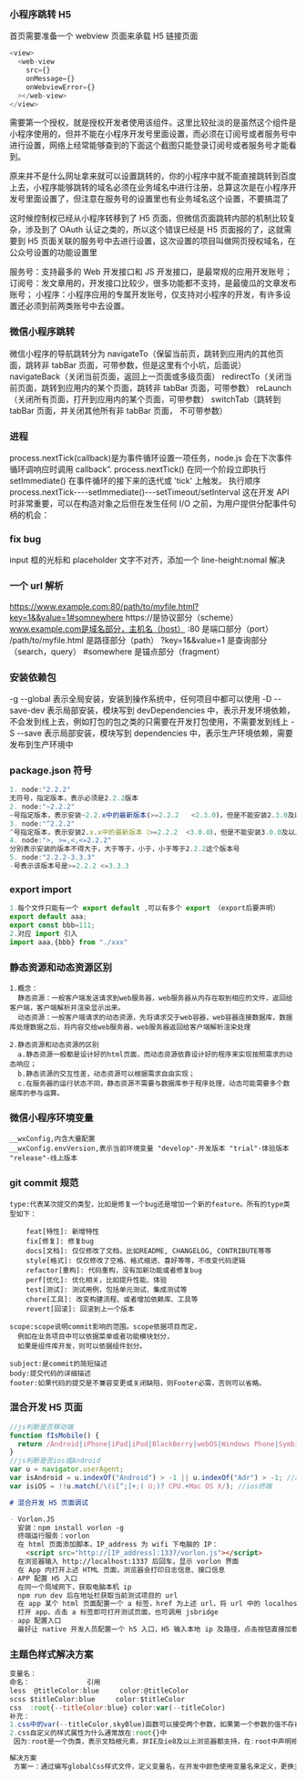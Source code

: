 ### 小程序跳转 H5

首页需要准备一个 webview 页面来承载 H5 链接页面

```js
<view>
  <web-view
    src={}
    onMessage={}
    onWebviewError={}
  ></web-view>
</view>
```

需要第一个授权，就是授权开发者使用该组件。这里比较扯淡的是虽然这个组件是小程序使用的，但并不能在小程序开发号里面设置，而必须在订阅号或者服务号中进行设置，网络上经常能够查到的下面这个截图只能登录订阅号或者服务号才能看到。

原来并不是什么网址拿来就可以设置跳转的，你的小程序中就不能直接跳转到百度上去，小程序能够跳转的域名必须在业务域名中进行注册，总算这次是在小程序开发号里面设置了，但注意在服务号的设置里也有业务域名这个设置，不要搞混了

这时候控制权已经从小程序转移到了 H5 页面，但微信页面跳转内部的机制比较复杂，涉及到了 OAuth 认证之类的，所以这个错误已经是 H5 页面报的了，这就需要到 H5 页面关联的服务号中去进行设置，这次设置的项目叫做网页授权域名，在公众号设置的功能设置里

服务号：支持最多的 Web 开发接口和 JS 开发接口，是最常规的应用开发账号；
订阅号：发文章用的，开发接口比较少，很多功能都不支持，是最傻瓜的文章发布账号；
小程序：小程序应用的专属开发账号，仅支持对小程序的开发，有许多设置还必须到前两类账号中去设置。

### 微信小程序跳转

微信小程序的导航跳转分为
navigateTo（保留当前页，跳转到应用内的其他页面，跳转非 tabBar 页面，可带参数，但是这里有个小坑，后面说）
navigateBack（关闭当前页面，返回上一页面或多级页面）
redirectTo（关闭当前页面，跳转到应用内的某个页面，跳转非 tabBar 页面，可带参数）
reLaunch（关闭所有页面，打开到应用内的某个页面，可带参数）
switchTab（跳转到 tabBar 页面，并关闭其他所有非 tabBar 页面， 不可带参数）

### 进程

process.nextTick(callback)是为事件循环设置一项任务，node.js 会在下次事件循环调响应时调用 callback”.
process.nextTick() 在同一个阶段立即执行
setImmediate() 在事件循环的接下来的迭代或 'tick' 上触发。
执行顺序
process.nextTick----setImmediate()---setTimeout/setInterval
这在开发 API 时非常重要，可以在构造对象之后但在发生任何 I/O 之前，为用户提供分配事件句柄的机会：

### fix bug

input 框的光标和 placeholder 文字不对齐，添加一个 line-height:nomal 解决

### 一个 url 解析

https://www.example.com:80/path/to/myfile.html?key=1&&value=1#somnewhere
https://是协议部分（scheme）
www.example.com是域名部分，主机名（host）
:80 是端口部分（port）
/path/to/myfile.html 是路径部分（path）
?key=1&&value=1 是查询部分（search，query）
#somewhere 是锚点部分（fragment）

### 安装依赖包

-g --global 表示全局安装，安装到操作系统中，任何项目中都可以使用
-D --save-dev 表示局部安装，模块写到 devDependencies 中，表示开发环境依赖，不会发到线上去，例如打包的包之类的只需要在开发打包使用，不需要发到线上
-S --save 表示局部安装，模块写到 dependencies 中，表示生产环境依赖，需要发布到生产环境中

### package.json 符号

```js
1. node:"2.2.2"
无符号，指定版本，表示必须是2.2.2版本
2. node:"~2.2.2"
~号指定版本，表示安装~2.2.x中的最新版本(>=2.2.2   <2.3.0)，但是不能安装2.3.0及以上版本
3. node:"^2.2.2"
^号指定版本，表示安装2.x.x中的最新版本（>=2.2.2  <3.0.0），但是不能安装3.0.0及以上版本
4. node:">, >=,<,<=2.2.2"
分别表示安装的版本不得大于，大于等于，小于，小于等于2.2.2这个版本号
5. node:"2.2.2-3.3.3"
-号表示该版本号是>=2.2.2 <=3.3.3
```

### export import

```js
1.每个文件只能有一个 export default ,可以有多个 export （export后要声明）
export default aaa;
export const bbb=111;
2.对应 import 引入
import aaa,{bbb} from "./xxx"
```

### 静态资源和动态资源区别

```
1.概念：
  静态资源：一般客户端发送请求到web服务器，web服务器从内存在取到相应的文件，返回给客户端，客户端解析并渲染显示出来。
  动态资源：一般客户端请求的动态资源，先将请求交于web容器，web容器连接数据库，数据库处理数据之后，将内容交给web服务器，web服务器返回给客户端解析渲染处理

2.静态资源和动态资源的区别
  a.静态资源一般都是设计好的html页面，而动态资源依靠设计好的程序来实现按照需求的动态响应；
  b.静态资源的交互性差，动态资源可以根据需求自由实现；
  c.在服务器的运行状态不同，静态资源不需要与数据库参于程序处理，动态可能需要多个数据库的参与运算。

```

### 微信小程序环境变量

```
__wxConfig,内含大量配置
__wxConfig.envVersion,表示当前环境变量 "develop"-开发版本 "trial"-体验版本 "release"-线上版本
```

### git commit 规范

```
type:代表某次提交的类型，比如是修复一个bug还是增加一个新的feature。所有的type类型如下：

    feat[特性]: 新增特性
    fix[修复]: 修复bug
    docs[文档]: 仅仅修改了文档，比如README, CHANGELOG, CONTRIBUTE等等
    style[格式]: 仅仅修改了空格、格式缩进、喜好等等，不改变代码逻辑
    refactor[重构]: 代码重构，没有加新功能或者修复bug
    perf[优化]: 优化相关，比如提升性能、体验
    test[测试]: 测试用例，包括单元测试、集成测试等
    chore[工具]: 改变构建流程、或者增加依赖库、工具等
    revert[回滚]: 回滚到上一个版本

scope:scope说明commit影响的范围。scope依据项目而定，
  例如在业务项目中可以依据菜单或者功能模块划分，
  如果是组件库开发，则可以依据组件划分。

subject:是commit的简短描述
body:提交代码的详细描述
footer:如果代码的提交是不兼容变更或关闭缺陷，则Footer必需，否则可以省略。
```

### 混合开发 H5 页面

```js
//js判断是否移动端
function fIsMobile() {
  return /Android|iPhone|iPad|iPod|BlackBerry|webOS|Windows Phone|SymbianOS|IEMobile|Opera Mini/i.test(navigator.userAgent);
}
//js判断是否ios或Android
var u = navigator.userAgent;
var isAndroid = u.indexOf("Android") > -1 || u.indexOf("Adr") > -1; //android终端
var isiOS = !!u.match(/\(i[^;]+;( U;)? CPU.+Mac OS X/); //ios终端
```

```markdown
# 混合开发 H5 页面调试

- Vorlon.JS
  安装：npm install vorlon -g
  终端运行服务：vorlon
  在 html 页面添加脚本，IP_address 为 wifi 下电脑的 IP：
    <script src="http://[IP_address]:1337/vorlon.js"></script>
  在浏览器输入 http://localhost:1337 后回车，显示 vorlon 界面
  在 App 内打开上述 HTML 页面，浏览器会打印日志信息、接口信息
- APP 配置 H5 入口
  在同一个局域网下，获取电脑本机 ip
  npm run dev 后在地址栏获取当前测试项目的 url
  在 app 某个 html 页面配置一个 a 标签，href 为上述 url，将 url 中的 localhost 替换为上述 ip 地址
  打开 app，点击 a 标签即可打开测试页面，也可调用 jsbridge
- app 配置入口
  最好让 native 开发人员配置一个 h5 入口，H5 输入本地 ip 及路径，点击按钮直接加载上述路径
```

### 主题色样式解决方案

```js
变量名：
命名：              引用
less  @titleColor:blue     color:@titleColor
scss $titleColor:blue     color:$titleColor
css  :root{--titleColor:blue} color:var(--titleColor)
补充：
1.css中的var(--titleColor,skyBlue)函数可以接受两个参数，如果第一个参数的值不存在的话，则使用第二个默认值
2.css自定义的样式属性为什么通常放在:root{}中
 因为:root是一个伪类，表示文档根元素，非IE及ie8及以上浏览器都支持，在:root中声明相当于全局属性，只要当前页面引用了:root segment所在文件，都可以使用var()来引用 再者 因为CSS不仅用于设置HTML文档的样式，它还用于XML和SVG文件。对于XML和SVG文件，:root不会选择html元素，而是选择它们的根（例如svg文件中的SVG标记）。

解决方案
 方案一：通过编写globalCss样式文件，定义变量名，在开发中颜色使用变量名来定义，更换主题的时候只需要更换主题颜色库就可以了

```
